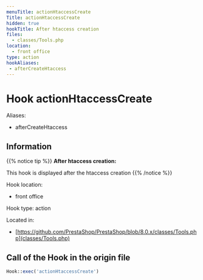 ```yaml
---
menuTitle: actionHtaccessCreate
Title: actionHtaccessCreate
hidden: true
hookTitle: After htaccess creation
files:
  - classes/Tools.php
location:
  - front office
type: action
hookAliases:
 - afterCreateHtaccess
---
```


# Hook actionHtaccessCreate

Aliases: 
 - afterCreateHtaccess



## Information

{{% notice tip %}}
**After htaccess creation:** 

This hook is displayed after the htaccess creation
{{% /notice %}}

Hook location:
  - front office

Hook type: action

Located in: 
  - [https://github.com/PrestaShop/PrestaShop/blob/8.0.x/classes/Tools.php](classes/Tools.php)

## Call of the Hook in the origin file

```php
Hook::exec('actionHtaccessCreate')
```